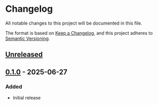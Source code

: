 # Changelog

All notable changes to this project will be documented in this file.

The format is based on [Keep a Changelog][keep-a-changelog],
and this project adheres to [Semantic Versioning][semver].

[keep-a-changelog]: https://keepachangelog.com/en/1.0.0/
[semver]: https://semver.org/spec/v2.0.0.html

## [Unreleased]

## [0.1.0] - 2025-06-27

### Added

- Initial release

[Unreleased]: https://github.com/opendsc/resources/compare/v0.1.0...HEAD
[0.1.0]: https://github.com/opendsc/resources/releases/tag/v0.1.0
